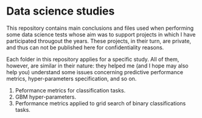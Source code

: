 # Data science studies
This repository contains main conclusions and files used when performing some data science tests whose aim was to support projects in which I have participated througout the years. These projects, in their turn, are private, and thus can not be published here for confidentiality reasons.

Each folder in this repository applies for a specific study. All of them, however, are similar in their nature: they helped me (and I hope may also help you) understand some issues concerning predictive performance metrics, hyper-parameters specification, and so on.

1. Peformance metrics for classification tasks.
2. GBM hyper-parameters.
3. Performance metrics applied to grid search of binary classifications tasks.

